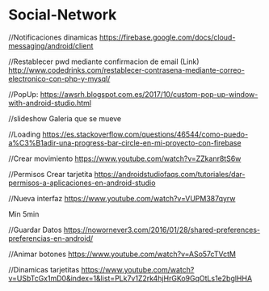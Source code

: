 # Social-Network

//Notificaciones dinamicas
https://firebase.google.com/docs/cloud-messaging/android/client

//Restablecer pwd mediante confirmacion de email (Link)
http://www.codedrinks.com/restablecer-contrasena-mediante-correo-electronico-con-php-y-mysql/

//PopUp:
https://awsrh.blogspot.com.es/2017/10/custom-pop-up-window-with-android-studio.html


//slideshow Galeria que se mueve

//Loading
https://es.stackoverflow.com/questions/46544/como-puedo-a%C3%B1adir-una-progress-bar-circle-en-mi-proyecto-con-firebase

//Crear movimiento
https://www.youtube.com/watch?v=ZZkanr8tS6w

//Permisos Crear tarjetita
https://androidstudiofaqs.com/tutoriales/dar-permisos-a-aplicaciones-en-android-studio

//Nueva interfaz
https://www.youtube.com/watch?v=VUPM387qyrw

Min 5min

//Guardar Datos
https://nowornever3.com/2016/01/28/shared-preferences-preferencias-en-android/

//Animar botones
https://www.youtube.com/watch?v=ASo57cTVctM

//Dinamicas tarjetitas
https://www.youtube.com/watch?v=USbTcGx1mD0&index=1&list=PLk7v1Z2rk4hjHrGKo9GqOtLs1e2bglHHA
